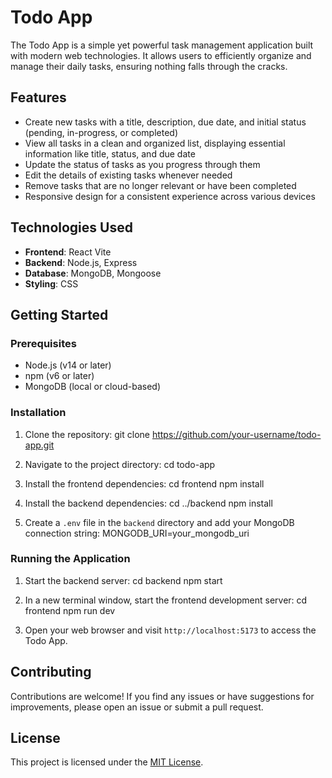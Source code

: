# Todo App

The Todo App is a simple yet powerful task management application built with modern web technologies. It allows users to efficiently organize and manage their daily tasks, ensuring nothing falls through the cracks.

## Features

- Create new tasks with a title, description, due date, and initial status (pending, in-progress, or completed)
- View all tasks in a clean and organized list, displaying essential information like title, status, and due date
- Update the status of tasks as you progress through them
- Edit the details of existing tasks whenever needed
- Remove tasks that are no longer relevant or have been completed
- Responsive design for a consistent experience across various devices

## Technologies Used

- **Frontend**: React Vite
- **Backend**: Node.js, Express
- **Database**: MongoDB, Mongoose
- **Styling**: CSS

## Getting Started

### Prerequisites

- Node.js (v14 or later)
- npm (v6 or later)
- MongoDB (local or cloud-based)

### Installation

1. Clone the repository:
git clone https://github.com/your-username/todo-app.git

2. Navigate to the project directory:
cd todo-app

3. Install the frontend dependencies:
cd frontend
npm install


4. Install the backend dependencies:
cd ../backend
npm install

5. Create a `.env` file in the `backend` directory and add your MongoDB connection string:
MONGODB_URI=your_mongodb_uri



### Running the Application

1. Start the backend server:
cd backend
npm start


2. In a new terminal window, start the frontend development server:
cd frontend
npm run dev



3. Open your web browser and visit `http://localhost:5173` to access the Todo App.

## Contributing

Contributions are welcome! If you find any issues or have suggestions for improvements, please open an issue or submit a pull request.

## License

This project is licensed under the [MIT License](LICENSE).



